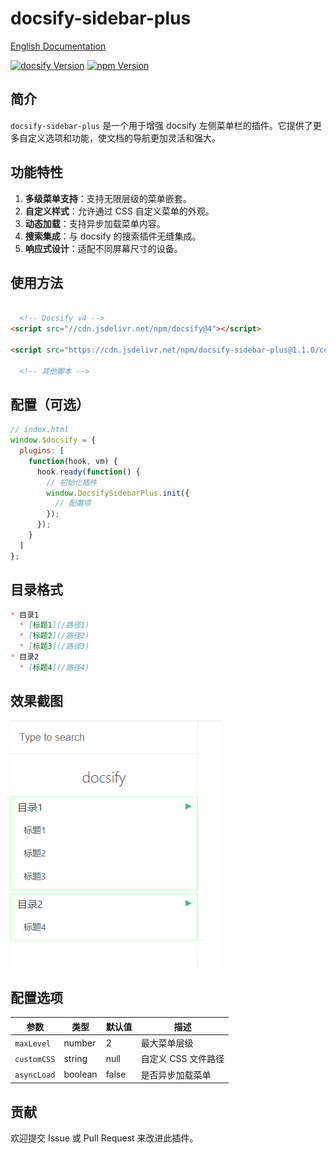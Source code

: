 # docsify-sidebar-plus

[English Documentation](README.md)

[![docsify Version](https://img.shields.io/badge/docsify-4.13.1+-9055F6)]() [![npm Version](https://img.shields.io/badge/npm-10.9.2+-blue)]()

## 简介
`docsify-sidebar-plus` 是一个用于增强 docsify 左侧菜单栏的插件。它提供了更多自定义选项和功能，使文档的导航更加灵活和强大。

## 功能特性
1. **多级菜单支持**：支持无限层级的菜单嵌套。
2. **自定义样式**：允许通过 CSS 自定义菜单的外观。
3. **动态加载**：支持异步加载菜单内容。
4. **搜索集成**：与 docsify 的搜索插件无缝集成。
5. **响应式设计**：适配不同屏幕尺寸的设备。

## 使用方法

   ```html

     <!-- Docsify v4 -->
  <script src="//cdn.jsdelivr.net/npm/docsify@4"></script>

  <script src="https://cdn.jsdelivr.net/npm/docsify-sidebar-plus@1.1.0/collapsible-sidebar.min.js"></script>

     <!-- 其他脚本 -->

   ```


## 配置（可选）
```javascript
// index.html
window.$docsify = {
  plugins: [
    function(hook, vm) {
      hook.ready(function() {
        // 初始化插件
        window.DocsifySidebarPlus.init({
          // 配置项
        });
      });
    }
  ]
};
```

## 目录格式
```markdown
* 目录1
  * [标题1](/路径1)
  * [标题2](/路径2)
  * [标题3](/路径3)
* 目录2
  * [标题4](/路径4)
```

## 效果截图
![](./README_CN.png)

## 配置选项
| 参数 | 类型 | 默认值 | 描述 |
|------|------|--------|------|
| `maxLevel` | number | 2 | 最大菜单层级 |
| `customCSS` | string | null | 自定义 CSS 文件路径 |
| `asyncLoad` | boolean | false | 是否异步加载菜单 |

## 贡献
欢迎提交 Issue 或 Pull Request 来改进此插件。
